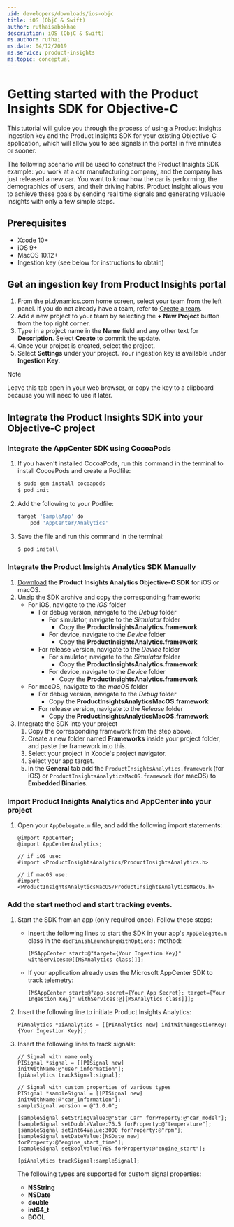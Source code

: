 ```yaml
---
uid: developers/downloads/ios-objc
title: iOS (ObjC & Swift)
author: ruthaisabokhae
description: iOS (ObjC & Swift)
ms.author: ruthai
ms.date: 04/12/2019
ms.service: product-insights
ms.topic: conceptual
---
```


# Getting started with the Product Insights SDK for Objective-C

This tutorial will guide you through the process of using a Product Insights ingestion key and the Product Insights SDK for your existing Objective-C application, which will allow you to see signals in the portal in five minutes or sooner.

The following scenario will be used to construct the Product Insights SDK example: you work at a car manufacturing company, and the company has just released a new car. You want to know how the car is performing, the demographics of users, and their driving habits. Product Insight allows you to achieve these goals by sending real time signals and generating valuable insights with only a few simple steps.


## Prerequisites
* Xcode 10+
* iOS 9+
* MacOS 10.12+
* Ingestion key (see below for instructions to obtain)

## Get an ingestion key from Product Insights portal
1. From the [pi.dynamics.com](http://pi.dynamics.com) home screen, select your team from the left panel. If you do not already have a team, refer to [Create a team](xref:developers/quick-starts/create-a-team).
2. Add a new project to your team by selecting the **+ New Project** button from the top right corner.
3. Type in a project name in the **Name** field and any other text for **Description**. Select **Create** to commit the update.
4. Once your project is created, select the project.
5. Select **Settings** under your project. Your ingestion key is available under **Ingestion Key**.

> [!NOTE]
> Leave this tab open in your web browser, or copy the key to a clipboard because you will need to use it later.

## Integrate the Product Insights SDK into your Objective-C project

### Integrate the AppCenter SDK using CocoaPods
1. If you haven't installed CocoaPods, run this command in the terminal to install CocoaPods and create a Podfile:
	```bash
	$ sudo gem install cocoapods
	$ pod init
	```
2. Add the following to your Podfile:
	```bash
	target 'SampleApp' do
		pod 'AppCenter/Analytics'
	```
3. Save the file and run this command in the terminal:
	```bash
	$ pod install
	```

### Integrate the Product Insights Analytics SDK Manually
1. [Download](https://download.pi.dynamics.com/sdk/ProductInsightsSenders/pi_objc_sdk.zip) the **Product Insights Analytics Objective-C SDK** for iOS or macOS.
2. Unzip the SDK archive and copy the corresponding framework:
	* For iOS, navigate to the *iOS* folder
		* For debug version, navigate to the *Debug* folder
			* For simulator, navigate to the *Simulator* folder
				* Copy the **ProductInsightsAnalytics.framework**
			* For device, navigate to the *Device* folder
				* Copy the **ProductInsightsAnalytics.framework**
		* For release version, navigate to the *Device* folder
			* For simulator, navigate to the *Simulator* folder
				* Copy the **ProductInsightsAnalytics.framework**
			* For device, navigate to the *Device* folder
				* Copy the **ProductInsightsAnalytics.framework**
	* For macOS, navigate to the *macOS* folder
		* For debug version, navigate to the *Debug* folder
			* Copy the **ProductInsightsAnalyticsMacOS.framework**
		* For release version, navigate to the *Release* folder
			* Copy the **ProductInsightsAnalyticsMacOS.framework**
2. Integrate the SDK into your project
	1. Copy the corresponding framework from the step above.
	2. Create a new folder named **Frameworks** inside your project folder, and paste the framework into this.
	3. Select your project in Xcode's project navigator.
	4. Select your app target.
	5. In the **General** tab add the `ProductInsightsAnalytics.framework` (for iOS) or `ProductInsightsAnalyticsMacOS.framework` (for macOS) to **Embedded Binaries**.

### Import Product Insights Analytics and AppCenter into your project
1. Open your `AppDelegate.m` file, and add the following import statements:
	```objc
	@import AppCenter;
	@import AppCenterAnalytics;

	// if iOS use:
	#import <ProductInsightsAnalytics/ProductInsightsAnalytics.h>

	// if macOS use:
	#import <ProductInsightsAnalyticsMacOS/ProductInsightsAnalyticsMacOS.h>
	```


### Add the start method and start tracking events.
1. Start the SDK from an app (only required once). Follow these steps:
	* Insert the following lines to start the SDK in your app's `AppDelegate.m` class in the `didFinishLaunchingWithOptions:` method:
		```objc
		[MSAppCenter start:@"target={Your Ingestion Key}" withServices:@[[MSAnalytics class]]];
		```
	* If your application already uses the Microsoft AppCenter SDK to track telemetry:
		```objc
		[MSAppCenter start:@"app-secret={Your App Secret}; target={Your Ingestion Key}" withServices:@[[MSAnalytics class]]];
		```

2. Insert the following line to initiate Product Insights Analytics:
	```objc
	PIAnalytics *piAnalytics = [[PIAnalytics new] initWithIngestionKey:{Your Ingestion Key}];
	```

3. Insert the following lines to track signals:
	```objc
	// Signal with name only
	PISignal *signal = [[PISignal new] initWithName:@"user_information"];
	[piAnalytics trackSignal:signal];

	// Signal with custom properties of various types
	PISignal *sampleSignal = [[PISignal new] initWithName:@"car_information"];
	sampleSignal.version = @"1.0.0";

	[sampleSignal setStringValue:@"Star Car" forProperty:@"car_model"];
	[sampleSignal setDoubleValue:76.5 forProperty:@"temperature"];
	[sampleSignal setInt64Value:3000 forProperty:@"rpm"];
	[sampleSignal setDateValue:[NSDate new] forProperty:@"engine_start_time"];
	[sampleSignal setBoolValue:YES forProperty:@"engine_start"];

	[piAnalytics trackSignal:sampleSignal];
	```

	The following types are supported for custom signal properties:
	- **NSString**
	- **NSDate**
	- **double**
	- **int64_t**
	- **BOOL**
